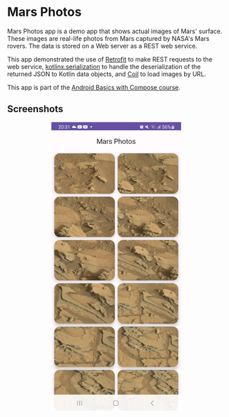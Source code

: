 Mars Photos
==================================

Mars Photos app is a demo app that shows actual images of Mars' surface. These images are
real-life photos from Mars captured by NASA's Mars rovers. The data is stored on a Web server
as a REST web service.

This app demonstrated the use of [Retrofit](https://square.github.io/retrofit/) to make REST requests to the web service, [kotlinx.serialization](https://github.com/Kotlin/kotlinx.serialization) to
handle the deserialization of the returned JSON to Kotlin data objects, and [Coil](https://coil-kt.github.io/coil/) to load images by URL.

This app is part of the [Android Basics with Compose course](https://developer.android.com/courses/android-basics-compose/course).

Screenshots
--------------

<p align="center">
  <img src="https://github.com/collinsonindo/MarsPhotos/blob/master/screenshot.jpeg" width="300" alt="Screenshot">
</p>
